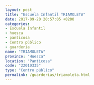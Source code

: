 ```yaml
---
layout: post
title: "Escuela Infantil TRIAMOLETA"
date: 2017-09-20 20:57:05 +0200
categories:
- Escuela Infantil
- huesca
- panticosa
- Centro público
- guarderia
name: "TRIAMOLETA"
province: "Huesca"
location: "Panticosa"
code: "22010335"
type: "Centro público"
permalink: /guarderias/triamoleta.html
---
```

